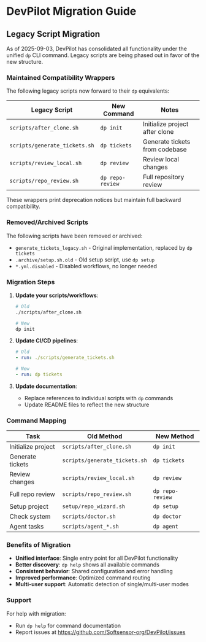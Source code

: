 # DevPilot Migration Guide

## Legacy Script Migration

As of 2025-09-03, DevPilot has consolidated all functionality under the unified `dp` CLI command.
Legacy scripts are being phased out in favor of the new structure.

### Maintained Compatibility Wrappers

The following legacy scripts now forward to their `dp` equivalents:

| Legacy Script                 | New Command      | Notes                          |
| ----------------------------- | ---------------- | ------------------------------ |
| `scripts/after_clone.sh`      | `dp init`        | Initialize project after clone |
| `scripts/generate_tickets.sh` | `dp tickets`     | Generate tickets from codebase |
| `scripts/review_local.sh`     | `dp review`      | Review local changes           |
| `scripts/repo_review.sh`      | `dp repo-review` | Full repository review         |

These wrappers print deprecation notices but maintain full backward compatibility.

### Removed/Archived Scripts

The following scripts have been removed or archived:

- `generate_tickets_legacy.sh` - Original implementation, replaced by `dp tickets`
- `.archive/setup.sh.old` - Old setup script, use `dp setup`
- `*.yml.disabled` - Disabled workflows, no longer needed

### Migration Steps

1. **Update your scripts/workflows**:

   ```bash
   # Old
   ./scripts/after_clone.sh

   # New
   dp init
   ```

2. **Update CI/CD pipelines**:

   ```yaml
   # Old
   - run: ./scripts/generate_tickets.sh

   # New
   - run: dp tickets
   ```

3. **Update documentation**:
   - Replace references to individual scripts with `dp` commands
   - Update README files to reflect the new structure

### Command Mapping

| Task               | Old Method                    | New Method       |
| ------------------ | ----------------------------- | ---------------- |
| Initialize project | `scripts/after_clone.sh`      | `dp init`        |
| Generate tickets   | `scripts/generate_tickets.sh` | `dp tickets`     |
| Review changes     | `scripts/review_local.sh`     | `dp review`      |
| Full repo review   | `scripts/repo_review.sh`      | `dp repo-review` |
| Setup project      | `setup/repo_wizard.sh`        | `dp setup`       |
| Check system       | `scripts/doctor.sh`           | `dp doctor`      |
| Agent tasks        | `scripts/agent_*.sh`          | `dp agent`       |

### Benefits of Migration

- **Unified interface**: Single entry point for all DevPilot functionality
- **Better discovery**: `dp help` shows all available commands
- **Consistent behavior**: Shared configuration and error handling
- **Improved performance**: Optimized command routing
- **Multi-user support**: Automatic detection of single/multi-user modes

### Support

For help with migration:

- Run `dp help` for command documentation
- Report issues at https://github.com/Softsensor-org/DevPilot/issues
